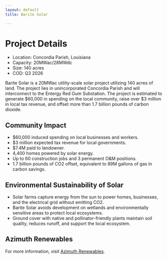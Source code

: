 ```yaml
---
layout: default
title: Barite Solar

---
```

<style>
a[href*="github.com"] {
  display: none !important;
}

/* Hide site footer */
footer {
  display: none !important;
}
</style>


# Project Details

- Location: Concordia Parish, Louisiana 
- Capacity: 20MWac/28MWdc
- Size: 140 acres
- COD: Q3 2026

Barite Solar is a 20MWac utility-scale solar project utilizing 140 acres of land. The project lies in unincorporated Concordia Parish and will interconnect to the Entergy Red Gum Substation. 
The project is estimated to generate $60,000 in spending on the local community, raise over $3 million in local tax revenue, and offset more than 1.7 billion pounds of carbon dioxide. 

## Community Impact 

- $60,000 induced spending on local businesses and workers.
- $3 million expected tax revenue for local governments.
- $7.4M paid to landowner.
- 4,400 homes powered by solar energy.
- Up to 60 construction jobs and 3 permanent O&M positions.
- 1.7 billion pounds of CO2 offset, equivalent to 89M gallons of gas in carbon savings.

## Environmental Sustainability of Solar
- Solar farms capture energy from the sun to power homes, businesses, and the electrical grid without emitting CO2.
- Barite Solar avoids development on wetlands and environmentally sensitive areas to protect local ecosystems.
- Ground cover with native and pollinator-friendly plants maintain soil quality, reduces runoff, and support the local ecosystem.

## Azimuth Renewables 
For more information, visit [Azimuth Renewables](https://azimuth-renewables.com/).


